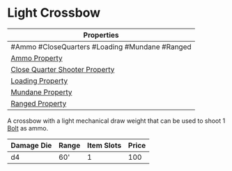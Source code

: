 # Light Crossbow

| Properties                                                                                       |
| ------------------------------------------------------------------------------------------------ |
| #Ammo #CloseQuarters #Loading #Mundane #Ranged                                                   |
| [Ammo Property](../Weapon%20Properties/Ammo%20Property.md)                                       |
| [Close Quarter Shooter Property](../Weapon%20Properties/Close%20Quarter%20Shooter%20Property.md) |
| [Loading Property](../Weapon%20Properties/Loading%20Property.md)                                 |
| [Mundane Property](../../../Material%20Properties/Mundane%20Property.md)                         |
| [Ranged Property](../Weapon%20Properties/Ranged%20Property.md)                                   |

A crossbow with a light mechanical draw weight that can be used to shoot 1 [Bolt](../Ammo/Bolt.md) as ammo.

| Damage Die | Range | Item Slots | Price |
| ---------- | ----- | ---------- | ----- |
| d4         | 60'   | 1          | 100   |
